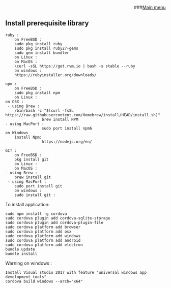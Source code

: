 <div align="right">

###[Main menu](./atome.md)
</div>

Install prerequisite library
-


    ruby :
        on FreeBSD : 
		sudo pkg install ruby
		sudo pkg install ruby27-gems
		sudo gem install bundler
        on Linux :
        on MacOS :  
		\curl -sSL https://get.rvm.io | bash -s stable --ruby
        on windows :
		https://rubyinstaller.org/downloads/

    npm :
        on FreeBSD : 
		sudo pkg install npm
        on Linux :
	on OSX :
	 - using Brew :
		/bin/bash -c "$(curl -fsSL https://raw.githubusercontent.com/Homebrew/install/HEAD/install.sh)"
                    brew install NPM
    - using MacPort :
                    sudo port install npm6
	on Windows	  
		install Npm:
            		https://nodejs.org/en/
	
    GIT :	
     	on FreeBSD : 
		pkg install git
        on Linux :
        on MacOS :  
    - using Brew :
		brew install git
	 - using MacPort :
	    sudo port install git
        on windows :
		sudo install git :

To install application:

    sudo npm install -g cordova
    sudo cordova plugin add cordova-sqlite-storage
    sudo cordova plugin add cordova-plugin-file
    sudo cordova platform add browser
    sudo cordova platform add osx
    sudo cordova platform add windows
    sudo cordova platform add android
    sudo cordova platform add electron
    bundle update
    bundle install

Warning on windows :

    Install Visual studio 2017 with feature "universal windows app development tools"
    cordova build windows --arch="x64"

